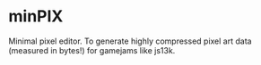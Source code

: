 # minPIX
Minimal pixel editor. To generate highly compressed pixel art data (measured in bytes!) for gamejams like js13k. 
